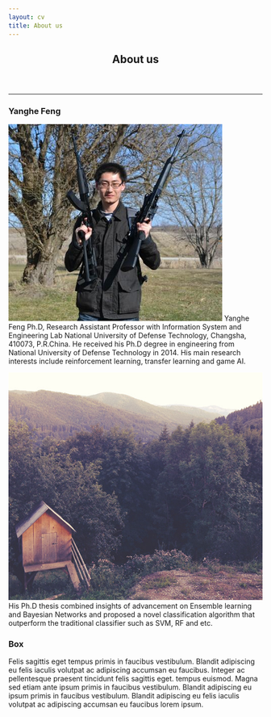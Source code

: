 ```yaml
---
layout: cv
title: About us
---
```


<!-- Main -->
<div id="main" class="alt">

<!-- One -->
<section id="one">
	<div class="inner">
		<header class="major">
			<h1>About us</h1>
		</header>

<!-- Content -->


<hr class="major" />


<!-- Yanghe Feng -->
<h3>Yanghe Feng</h3>

<p><span class="image left"><img src="assets/photo/fengyanghe.jpg" alt="" /></span>
Yanghe Feng Ph.D, Research Assistant Professor with Information System and Engineering Lab National University of Defense Technology, Changsha, 410073, P.R.China. He received his Ph.D degree in engineering from National University of
Defense Technology in 2014. His main research interests include reinforcement learning, transfer learning and game AI.</p>

<p><span class="image right"><img src="assets/images/pic10.jpg" alt="" /></span>His Ph.D thesis combined insights of advancement on Ensemble learning and Bayesian Networks and proposed a novel classification algorithm that outperform the traditional classifier such as SVM, RF and etc.</p>

<!-- Box -->
<h3>Box</h3>
<div class="box">
	<p>Felis sagittis eget tempus primis in faucibus vestibulum. Blandit adipiscing eu felis iaculis volutpat ac adipiscing accumsan eu faucibus. Integer ac pellentesque praesent tincidunt felis sagittis eget. tempus euismod. Magna sed etiam ante ipsum primis in faucibus vestibulum. Blandit adipiscing eu ipsum primis in faucibus vestibulum. Blandit adipiscing eu felis iaculis volutpat ac adipiscing accumsan eu faucibus lorem ipsum.</p>
</div>

